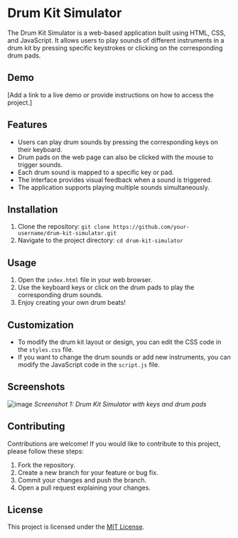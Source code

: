 # Drum Kit Simulator

The Drum Kit Simulator is a web-based application built using HTML, CSS, and JavaScript. It allows users to play sounds of different instruments in a drum kit by pressing specific keystrokes or clicking on the corresponding drum pads.

## Demo

[Add a link to a live demo or provide instructions on how to access the project.]

## Features

- Users can play drum sounds by pressing the corresponding keys on their keyboard.
- Drum pads on the web page can also be clicked with the mouse to trigger sounds.
- Each drum sound is mapped to a specific key or pad.
- The interface provides visual feedback when a sound is triggered.
- The application supports playing multiple sounds simultaneously.

## Installation

1. Clone the repository: `git clone https://github.com/your-username/drum-kit-simulator.git`
2. Navigate to the project directory: `cd drum-kit-simulator`

## Usage

1. Open the `index.html` file in your web browser.
2. Use the keyboard keys or click on the drum pads to play the corresponding drum sounds.
3. Enjoy creating your own drum beats!

## Customization

- To modify the drum kit layout or design, you can edit the CSS code in the `styles.css` file.
- If you want to change the drum sounds or add new instruments, you can modify the JavaScript code in the `script.js` file.

## Screenshots

![image](https://github.com/Sumitk874/DrumKit/assets/69776082/4dc08c01-4b18-42b5-949b-491550e8285f)
*Screenshot 1: Drum Kit Simulator with keys and drum pads*

## Contributing

Contributions are welcome! If you would like to contribute to this project, please follow these steps:

1. Fork the repository.
2. Create a new branch for your feature or bug fix.
3. Commit your changes and push the branch.
4. Open a pull request explaining your changes.

## License

This project is licensed under the [MIT License](LICENSE).


